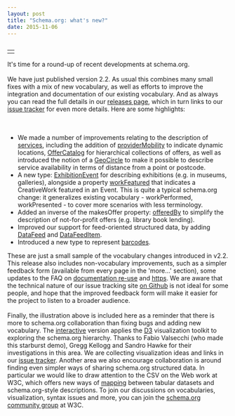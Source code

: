 ```yaml
---
layout: post
title: "Schema.org: what's new?"
date: 2015-11-06
---
```


<div dir="ltr" style="text-align: left;">
<table cellpadding="0" cellspacing="0" class="tr-caption-container" style="float: right; margin-left: 1em; text-align: right;"><tbody>

<tr><td class="tr-caption" style="text-align: center;"></td></tr>
</tbody></table>
It's time for a round-up of recent developments at schema.org.<br />
<br />
We have just published version 2.2. As usual this combines many small fixes with a mix of new vocabulary, as well as efforts to improve the integration and documentation of our existing vocabulary. And as always you can read the full details in our <a href="http://schema.org/docs/releases.html">releases page</a>, which in turn links to our <a href="http://github.com/schemaorg/schemaorg/issues">issue tracker</a> for even more details. Here are some highlights:<br />
<br />
<br />
<ul style="text-align: left;">
<li>We made a number of improvements relating to the description of <a href="http://schema.org/Service">services</a>, including the addition of <a href="http://schema.org/providerMobility">providerMobility</a> to indicate dynamic locations, <a href="http://schema.org/OfferCatalog">OfferCatalog</a> for hierarchical collections of offers, as well as introduced the notion of a <a href="http://schema.org/GeoCircle">GeoCircle</a> to make it possible to describe service availability in terms of distance from a point or postcode.</li>
<li>A new type: <a href="http://schema.org/ExhibitionEvent">ExhibitionEvent</a> for describing exhibitions (e.g. in museums, galleries), alongside a property <a href="http://schema.org/workFeatured">workFeatured</a> that indicates a CreativeWork featured in an Event. This is quite a typical schema.org change: it generalizes existing vocabulary - workPerformed, workPresented - to cover more scenarios with less terminology. </li>
<li>Added an inverse of the makesOffer property: <a href="http://schema.org/offeredBy">offeredBy</a> to simplify the description of not-for-profit offers (e.g. library book lending).</li>
<li>Improved our support for feed-oriented structured data, by adding <a href="http://schema.org/DataFeed">DataFeed</a> and <a href="http://schema.org/DataFeed">DataFeedItem</a>. </li>
<li>Introduced a new type to represent <a href="http://schema.org/Barcode">barcodes</a>.</li>
</ul>
<div>
These are just a small sample of the vocabulary changes introduced in v2.2. This release also includes non-vocabulary improvements, such as a simpler feedback form (available from every page in the 'more...' section), some updates to the FAQ on <a href="http://schema.org/docs/faq.html#18">documentation re-use</a> and <a href="http://schema.org/docs/faq.html#19">https</a>. We are aware that the technical nature of our issue tracking site <a href="http://github.com/schemaorg/schemaorg/issues">on Github</a> is not ideal for some people, and hope that the improved feedback form will make it easier for the project to listen to a broader audience.</div>
<div>
<br /></div>
<div>
Finally, the illustration above is included here as a reminder that there is more to schema.org collaboration than fixing bugs and adding new vocabulary. The <a href="http://bl.ocks.org/danbri/1c121ea8bd2189cf411c">interactive</a> version applies the <a href="http://d3js.org/">D3</a> visualization toolkit to exploring the schema.org hierarchy. Thanks to Fabio Valsecchi (who made this starburst demo), Gregg Kellogg and Sandro Hawke for their investigations in this area. We are collecting visualization ideas and links in our <a href="https://github.com/schemaorg/schemaorg/issues/879">issue tracker</a>. Another area we also encourage collaboration is around finding even simpler ways of sharing schema.org structured data. In particular we would like to draw attention to the CSV on the Web work at W3C, which offers new ways of <a href="http://w3c.github.io/csvw/csv2rdf/?publishDate=2014-11-24#h-sotd">mapping</a> between tabular datasets and schema.org-style descriptions. To join our discussions on vocabularies, visualization, syntax issues and more, you can join the <a href="https://www.w3.org/community/schemaorg/">schema.org community group</a> at W3C.</div>
<div>
<br /></div>
<div>
<br /></div>
</div>
